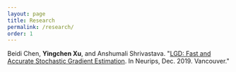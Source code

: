 ```yaml
---
layout: page
title: Research
permalink: /research/
order: 1
---
```


Beidi Chen, **Yingchen Xu**, and Anshumali Shrivastava. "[LGD: Fast and Accurate Stochastic Gradient Estimation](https://papers.nips.cc/paper/2019/hash/a1e865a9b1065392ed6035d8ccd072d9-Abstract.html). In Neurips, Dec. 2019. Vancouver."